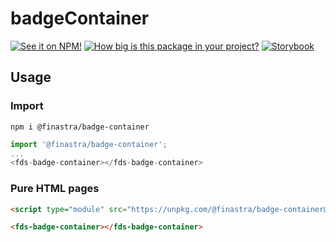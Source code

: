 # badgeContainer

[![See it on NPM!](https://img.shields.io/npm/v/@finastra/badge-container?style=for-the-badge)](https://www.npmjs.com/package/@finastra/badge-container)
[![How big is this package in your project?](https://img.shields.io/bundlephobia/minzip/@finastra/badge-container?style=for-the-badge)](https://bundlephobia.com/result?p=@finastra/badge-container')
[![Storybook](https://shields.io/badge/-Play%20with%20this%20web%20component-2a0481?logo=storybook&style=for-the-badge)](https://finastra.github.io/finastra-design-system/?path=/story/components-badge-container--default)

## Usage

### Import

```
npm i @finastra/badge-container
```

```ts
import '@finastra/badge-container';
...
<fds-badge-container></fds-badge-container>
```

### Pure HTML pages

```html
<script type="module" src="https://unpkg.com/@finastra/badge-container@latest/dist/src/badge-container.js?module"></script>

<fds-badge-container></fds-badge-container>
```
